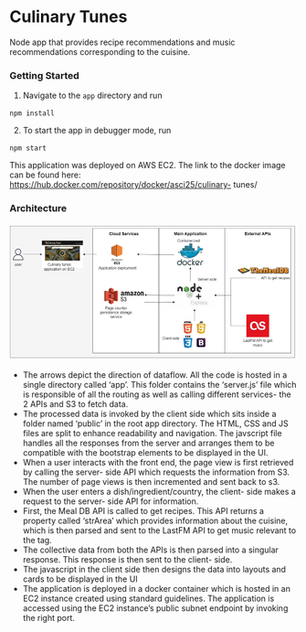 # Culinary Tunes
Node app that provides recipe recommendations and music recommendations corresponding to the cuisine.

### Getting Started

1. Navigate to the `app` directory and run
```
npm install
```

2. To start the app in debugger mode, run
```
npm start
```

This application was deployed on AWS EC2. The link to the docker image can be found here: https://hub.docker.com/repository/docker/asci25/culinary-  tunes/

### Architecture
![Alt text](image.png)
-  The arrows depict the direction of dataflow. 
All the code is hosted in a single directory called ‘app’. This folder contains the ‘server.js’ file which is responsible of all the routing as well as calling different services-   the 2 APIs and S3 to fetch data.
-  The processed data is invoked by the client side which sits inside a folder named ‘public’ in the root app directory. The HTML, CSS and JS files are split to enhance readability and navigation. The javscript file handles all the responses from the server and arranges them to be compatible with the bootstrap elements to be displayed in the UI.
-  When a user interacts with the front end, the page view is first retrieved by calling the server-  side API which requests the information from S3. The number of page views is then incremented and sent back to s3. 
-  When the user enters a dish/ingredient/country, the client-  side makes a request to the server-  side API for information. 
-  First, the Meal DB API is called to get recipes. This API returns a property called ‘strArea’ which provides information about the cuisine, which is then parsed and sent to the LastFM API to get music relevant to the tag.
-  The collective data from both the APIs is then parsed into a singular response. This response is then sent to the client-  side.
-  The javascript in the client side then designs the data into layouts and cards to be displayed in the UI
-  The application is deployed in a docker container which is hosted in an EC2 instance created using standard guidelines. The application is accessed using the EC2 instance’s public subnet endpoint by invoking the right port.
